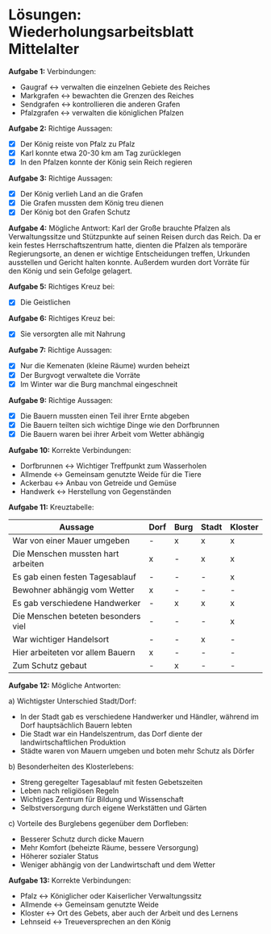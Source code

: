 # Lösungen: Wiederholungsarbeitsblatt Mittelalter

**Aufgabe 1:** Verbindungen:
- Gaugraf ↔ verwalten die einzelnen Gebiete des Reiches
- Markgrafen ↔ bewachten die Grenzen des Reiches
- Sendgrafen ↔ kontrollieren die anderen Grafen
- Pfalzgrafen ↔ verwalten die königlichen Pfalzen

**Aufgabe 2:** Richtige Aussagen:
- [x] Der König reiste von Pfalz zu Pfalz
- [x] Karl konnte etwa 20-30 km am Tag zurücklegen 
- [x] In den Pfalzen konnte der König sein Reich regieren

**Aufgabe 3:** Richtige Aussagen:
- [x] Der König verlieh Land an die Grafen
- [x] Die Grafen mussten dem König treu dienen
- [x] Der König bot den Grafen Schutz

**Aufgabe 4:** Mögliche Antwort:
Karl der Große brauchte Pfalzen als Verwaltungssitze und Stützpunkte auf seinen Reisen durch das Reich. Da er kein festes Herrschaftszentrum hatte, dienten die Pfalzen als temporäre Regierungsorte, an denen er wichtige Entscheidungen treffen, Urkunden ausstellen und Gericht halten konnte. Außerdem wurden dort Vorräte für den König und sein Gefolge gelagert.

**Aufgabe 5:** Richtiges Kreuz bei:
- [x] Die Geistlichen

**Aufgabe 6:** Richtiges Kreuz bei:  
- [x] Sie versorgten alle mit Nahrung

**Aufgabe 7:** Richtige Aussagen:
- [x] Nur die Kemenaten (kleine Räume) wurden beheizt
- [x] Der Burgvogt verwaltete die Vorräte
- [x] Im Winter war die Burg manchmal eingeschneit

**Aufgabe 9:** Richtige Aussagen:
- [x] Die Bauern mussten einen Teil ihrer Ernte abgeben
- [x] Die Bauern teilten sich wichtige Dinge wie den Dorfbrunnen
- [x] Die Bauern waren bei ihrer Arbeit vom Wetter abhängig

**Aufgabe 10:** Korrekte Verbindungen:
- Dorfbrunnen ↔ Wichtiger Treffpunkt zum Wasserholen
- Allmende ↔ Gemeinsam genutzte Weide für die Tiere
- Ackerbau ↔ Anbau von Getreide und Gemüse
- Handwerk ↔ Herstellung von Gegenständen

**Aufgabe 11:** Kreuztabelle:

| Aussage | Dorf | Burg | Stadt | Kloster |
|---------|------|------|-------|----------|
| War von einer Mauer umgeben | - | x | x | x |
| Die Menschen mussten hart arbeiten | x | - | x | x |
| Es gab einen festen Tagesablauf | - | - | - | x |
| Bewohner abhängig vom Wetter | x | - | - | - |
| Es gab verschiedene Handwerker | - | x | x | x |
| Die Menschen beteten besonders viel | - | - | - | x |
| War wichtiger Handelsort | - | - | x | - |
| Hier arbeiteten vor allem Bauern | x | - | - | - |
| Zum Schutz gebaut | - | x | - | - |

**Aufgabe 12:** Mögliche Antworten:

a) Wichtigster Unterschied Stadt/Dorf:
- In der Stadt gab es verschiedene Handwerker und Händler, während im Dorf hauptsächlich Bauern lebten
- Die Stadt war ein Handelszentrum, das Dorf diente der landwirtschaftlichen Produktion
- Städte waren von Mauern umgeben und boten mehr Schutz als Dörfer

b) Besonderheiten des Klosterlebens:
- Streng geregelter Tagesablauf mit festen Gebetszeiten
- Leben nach religiösen Regeln
- Wichtiges Zentrum für Bildung und Wissenschaft
- Selbstversorgung durch eigene Werkstätten und Gärten

c) Vorteile des Burglebens gegenüber dem Dorfleben:
- Besserer Schutz durch dicke Mauern
- Mehr Komfort (beheizte Räume, bessere Versorgung)
- Höherer sozialer Status
- Weniger abhängig von der Landwirtschaft und dem Wetter

**Aufgabe 13:** Korrekte Verbindungen:
- Pfalz ↔ Königlicher oder Kaiserlicher Verwaltungssitz
- Allmende ↔ Gemeinsam genutzte Weide
- Kloster ↔ Ort des Gebets, aber auch der Arbeit und des Lernens
- Lehnseid ↔ Treueversprechen an den König